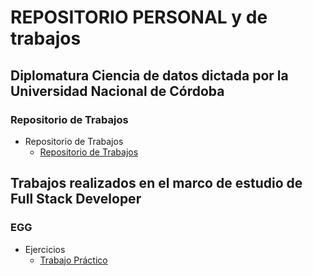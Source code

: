 # REPOSITORIO PERSONAL y de trabajos


## Diplomatura Ciencia de datos dictada por la Universidad Nacional de Córdoba

### Repositorio de Trabajos
- Repositorio de Trabajos
    - [Repositorio de Trabajos](donlucas1/Grupo10)
    
## Trabajos realizados en el marco  de estudio de Full Stack Developer
### EGG
- Ejercicios
    - [Trabajo Práctico](/eycd/Grupo_10_EyCD_Entregable_Parte_1_y_2.ipynb)

